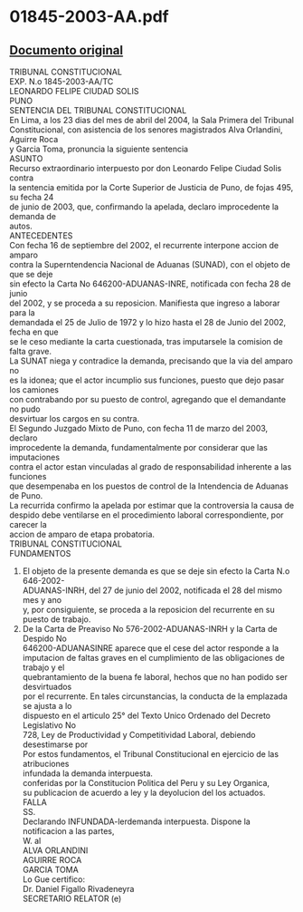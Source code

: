 
01845-2003-AA.pdf
=================
  
[Documento original](https://tc.gob.pe/jurisprudencia/2004/01845-2003-AA.pdf)  
---  
TRIBUNAL CONSTITUCIONAL  
EXP. N.o 1845-2003-AA/TC  
LEONARDO FELIPE CIUDAD SOLIS  
PUNO  
SENTENCIA DEL TRIBUNAL CONSTITUCIONAL  
En Lima, a los 23 dias del mes de abril del 2004, la Sala Primera del Tribunal  
Constitucional, con asistencia de los senores magistrados Alva Orlandini, Aguirre Roca  
y Garcia Toma, pronuncia la siguiente sentencia  
ASUNTO  
Recurso extraordinario interpuesto por don Leonardo Felipe Ciudad Solis contra  
la sentencia emitida por la Corte Superior de Justicia de Puno, de fojas 495, su fecha 24  
de junio de 2003, que, confirmando la apelada, declaro improcedente la demanda de  
autos.  
ANTECEDENTES  
Con fecha 16 de septiembre del 2002, el recurrente interpone accion de amparo  
contra la Superntendencia Nacional de Aduanas (SUNAD), con el objeto de que se deje  
sin efecto la Carta No 646200-ADUANAS-INRE, notificada con fecha 28 de junio  
del 2002, y se proceda a su reposicion. Manifiesta que ingreso a laborar para la  
demandada el 25 de Julio de 1972 y lo hizo hasta el 28 de Junio del 2002, fecha en que  
se le ceso mediante la carta cuestionada, tras imputarsele la comision de falta grave.  
La SUNAT niega y contradice la demanda, precisando que la via del amparo no  
es la idonea; que el actor incumplio sus funciones, puesto que dejo pasar los camiones  
con contrabando por su puesto de control, agregando que el demandante no pudo  
desvirtuar los cargos en su contra.  
El Segundo Juzgado Mixto de Puno, con fecha 11 de marzo del 2003, declaro  
improcedente la demanda, fundamentalmente por considerar que las imputaciones  
contra el actor estan vinculadas al grado de responsabilidad inherente a las funciones  
que desempenaba en los puestos de control de la Intendencia de Aduanas de Puno.  
La recurrida confirmo la apelada por estimar que la controversia la causa de  
despido debe ventilarse en el procedimiento laboral correspondiente, por carecer la  
accion de amparo de etapa probatoria.  
TRIBUNAL CONSTITUCIONAL  
FUNDAMENTOS  
1. El objeto de la presente demanda es que se deje sin efecto la Carta N.o 646-2002-  
ADUANAS-INRH, del 27 de junio del 2002, notificada el 28 del mismo mes y ano  
y, por consiguiente, se proceda a la reposicion del recurrente en su puesto de trabajo.  
2. De la Carta de Preaviso No 576-2002-ADUANAS-INRH y la Carta de Despido No  
646200-ADUANASINRE aparece que el cese del actor responde a la  
imputacion de faltas graves en el cumplimiento de las obligaciones de trabajo y el  
quebrantamiento de la buena fe laboral, hechos que no han podido ser desvirtuados  
por el recurrente. En tales circunstancias, la conducta de la emplazada se ajusta a lo  
dispuesto en el articulo 25° del Texto Unico Ordenado del Decreto Legislativo No  
728, Ley de Productividad y Competitividad Laboral, debiendo desestimarse por  
Por estos fundamentos, el Tribunal Constitucional en ejercicio de las atribuciones  
infundada la demanda interpuesta.  
conferidas por la Constitucion Politica del Peru y su Ley Organica,  
su publicacion de acuerdo a ley y la deyolucion del los actuados.  
FALLA  
SS.  
Declarando INFUNDADA-lerdemanda interpuesta. Dispone la notificacion a las partes,  
W. al  
ALVA ORLANDINI  
AGUIRRE ROCA  
GARCIA TOMA  
Lo Gue certifico:  
Dr. Daniel Figallo Rivadeneyra  
SECRETARIO RELATOR (e)